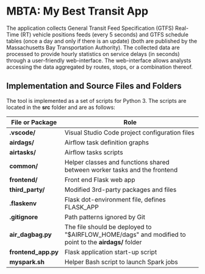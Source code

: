 # MBTA: My Best Transit App

The application collects General Transit Feed Specification (GTFS) Real-Time (RT) vehicle positions feeds (every 5 seconds) and GTFS schedule tables (once a day and only if there is an update) (both are published by the Massachusetts Bay Transportation Authority). The collected data are processed to provide hourly statistics on service delays (in seconds) through a user-friendly web-interface. The web-interface allows analysts accessing the data aggregated by routes, stops, or a combination thereof.

## Implementation and Source Files and Folders

The tool is implemented as a set of scripts for Python 3. The scripts are located in the **src** folder and are as follows:

File or Package | Role
---- | ----
**.vscode/** | Visual Studio Code project configuration files
**airdags/** | Airflow task definition graphs
**airtasks/** | Airflow tasks scripts
**common/** | Helper classes and functions shared between worker tasks and the frontend
**frontend/** | Front end Flask web app
**third_party/** | Modified 3rd-party packages and files
**.flaskenv** | Flask dot-environment file, defines FLASK_APP
**.gitignore** | Path patterns ignored by Git
**air_dagbag.py** | The file should be deployed to "$AIRFLOW_HOME/dags" and modified to point to the **airdags/** folder
**frontend_app.py** | Flask application start-up script
**myspark.sh** | Helper Bash script to launch Spark jobs
